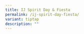 ```yaml
---
title: IJ Spirit Day & Fiesta
permalink: /ij-spirit-day-fiesta/
variant: tiptap
description: ""
---
```

